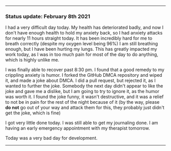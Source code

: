 ***

### Status update: February 8th 2021

I had a very difficult day today. My health has deteriorated badly, and now I don't have enough health to hold my anxiety back, so I had anxiety attacks for nearly 11 hours straight today. It has been incredibly hard for me to breath correctly (despite my oxygen level being 96%) I am still breathing enough, but I have been hurting my lungs. This has greatly impacted my work today, as I was in too much pain for most of the day to do anything, which is highly unlike me.

I was finally able to recover past 8:30 pm. I found that a good remedy to my crippling anxiety is humor. I forked the GitHub DMCA repository and wiped it, and made a joke about DMCA. I did a pull request, but rejected it, as I wanted to further the joke. Somebody the next day didn't appear to like the joke and gave me a dislike, but I am going to try to ignore it, as the humor was worth it. I found the joke funny, it wasn't destructive, and it was a relief to not be in pain for the rest of the night because of it (by the way, please **do not** go out of your way and attack them for this, they probably just didn't get the joke, which is fine)

I got very little done today. I was still able to get my journaling done. I am having an early emergency appointment with my therapist tomorrow.

Today was a very bad day for development.

***
